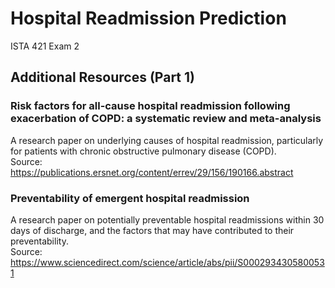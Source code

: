 # Hospital Readmission Prediction
ISTA 421 Exam 2

## Additional Resources (Part 1)

### Risk factors for all-cause hospital readmission following exacerbation of COPD: a systematic review and meta-analysis
A research paper on underlying causes of hospital readmission, particularly for patients with chronic obstructive pulmonary disease (COPD).\
Source: https://publications.ersnet.org/content/errev/29/156/190166.abstract

### Preventability of emergent hospital readmission
A research paper on potentially preventable hospital readmissions within 30 days of discharge, and the factors that may have contributed to their preventability.\
Source: https://www.sciencedirect.com/science/article/abs/pii/S0002934305800531
